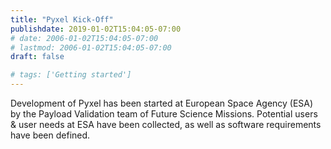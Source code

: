 ```yaml
---
title: "Pyxel Kick-Off"
publishdate: 2019-01-02T15:04:05-07:00
# date: 2006-01-02T15:04:05-07:00
# lastmod: 2006-01-02T15:04:05-07:00
draft: false

# tags: ['Getting started']
---
```


Development of Pyxel has been started at European Space Agency (ESA) by the Payload Validation team of Future Science Missions. 
Potential users & user needs at ESA have been collected, as well as software requirements have been defined.
